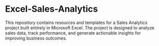 # Excel-Sales-Analytics
This repository contains resources and templates for a Sales Analytics project built entirely in Microsoft Excel. The project is designed to analyze sales data, track performance, and generate actionable insights for improving business outcomes.
